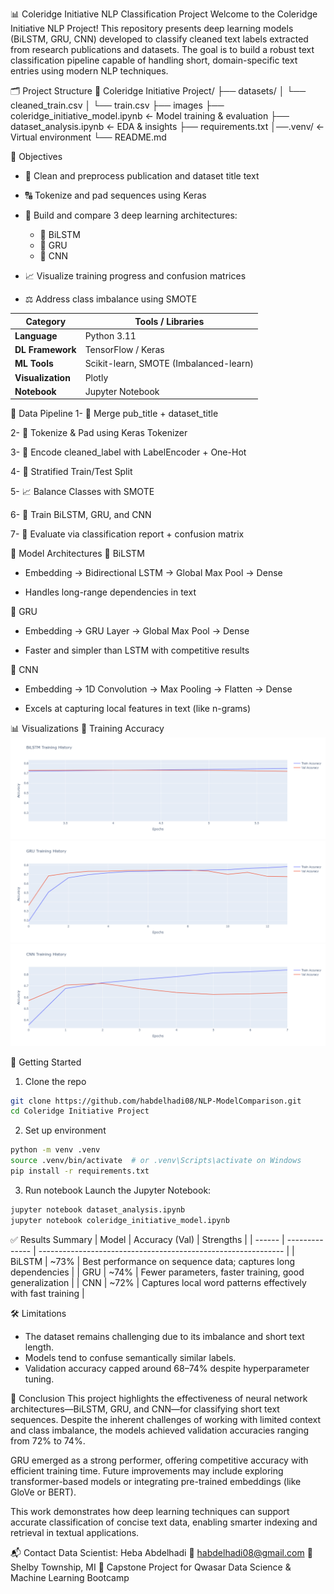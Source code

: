 📊 Coleridge Initiative NLP Classification Project
Welcome to the Coleridge Initiative NLP Project!
This repository presents deep learning models (BiLSTM, GRU, CNN) developed to classify cleaned text labels extracted from research publications and datasets.
The goal is to build a robust text classification pipeline capable of handling short, domain-specific text entries using modern NLP techniques.

🗂️ Project Structure
📁 Coleridge Initiative Project/
├── datasets/
│   └── cleaned_train.csv
│   └── train.csv
├── images
├── coleridge_initiative_model.ipynb  ← Model training & evaluation
├── dataset_analysis.ipynb            ← EDA & insights
├── requirements.txt
│──.venv/                             ← Virtual environment
└── README.md

📌 Objectives
- 🧼 Clean and preprocess publication and dataset title text

- 🔠 Tokenize and pad sequences using Keras

- 🧠 Build and compare 3 deep learning architectures:

    - 🧬 BiLSTM
    - 🔁 GRU
    - 📶 CNN

- 📈 Visualize training progress and confusion matrices

- ⚖️ Address class imbalance using SMOTE

| Category          | Tools / Libraries                      |
| ----------------- | -------------------------------------- |
| **Language**      | Python 3.11                            |
| **DL Framework**  | TensorFlow / Keras                     |
| **ML Tools**      | Scikit-learn, SMOTE (Imbalanced-learn) |
| **Visualization** | Plotly                                 |
| **Notebook**      | Jupyter Notebook                       |

🔄 Data Pipeline
1- 🔗 Merge pub_title + dataset_title

2- 🔡 Tokenize & Pad using Keras Tokenizer

3- 🎯 Encode cleaned_label with LabelEncoder + One-Hot

4- 🔁 Stratified Train/Test Split

5- 📈 Balance Classes with SMOTE

6- 🧠 Train BiLSTM, GRU, and CNN

7- 🧪 Evaluate via classification report + confusion matrix

🧠 Model Architectures
🧬 BiLSTM
- Embedding → Bidirectional LSTM → Global Max Pool → Dense

- Handles long-range dependencies in text

🔁 GRU
- Embedding → GRU Layer → Global Max Pool → Dense

- Faster and simpler than LSTM with competitive results

📶 CNN
- Embedding → 1D Convolution → Max Pooling → Flatten → Dense

- Excels at capturing local features in text (like n-grams)

📊 Visualizations
🎯 Training Accuracy
![Alt text](images\BiLSTM_Model.png)
![Alt text](images\GRU_Model.png)
![Alt text](images\CNN_Model.png)


🚀 Getting Started
1. Clone the repo

```bash
git clone https://github.com/habdelhadi08/NLP-ModelComparison.git
cd Coleridge Initiative Project
```
2. Set up environment

```bash
python -m venv .venv
source .venv/bin/activate  # or .venv\Scripts\activate on Windows
pip install -r requirements.txt
```

3. Run notebook
Launch the Jupyter Notebook:

```bash
jupyter notebook dataset_analysis.ipynb
jupyter notebook coleridge_initiative_model.ipynb
```

✅ Results Summary
| Model  | Accuracy (Val) | Strengths                                                     |
| ------ | -------------- | ------------------------------------------------------------- |
| BiLSTM | \~73%          | Best performance on sequence data; captures long dependencies |
| GRU    | \~74%          | Fewer parameters, faster training, good generalization        |
| CNN    | \~72%          | Captures local word patterns effectively with fast training   |

🛠 Limitations
- The dataset remains challenging due to its imbalance and short text length.
- Models tend to confuse semantically similar labels.
- Validation accuracy capped around 68–74% despite hyperparameter tuning.

🏁 Conclusion
This project highlights the effectiveness of neural network architectures—BiLSTM, GRU, and CNN—for classifying short text sequences.
Despite the inherent challenges of working with limited context and class imbalance, the models achieved validation accuracies ranging from 72% to 74%.

GRU emerged as a strong performer, offering competitive accuracy with efficient training time.
Future improvements may include exploring transformer-based models or integrating pre-trained embeddings (like GloVe or BERT).

This work demonstrates how deep learning techniques can support accurate classification of concise text data, enabling smarter indexing and retrieval in textual applications.

📬 Contact
Data Scientist: Heba Abdelhadi
📧 habdelhadi08@gmail.com
📍 Shelby Township, MI
📅 Capstone Project for Qwasar Data Science & Machine Learning Bootcamp